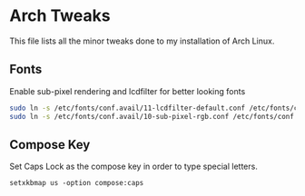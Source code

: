 Arch Tweaks
===========
This file lists all the minor tweaks done to my installation of Arch Linux.

Fonts
-----
Enable sub-pixel rendering and lcdfilter for better looking fonts
```bash
sudo ln -s /etc/fonts/conf.avail/11-lcdfilter-default.conf /etc/fonts/conf.d
sudo ln -s /etc/fonts/conf.avail/10-sub-pixel-rgb.conf /etc/fonts/conf.d
```

Compose Key
-----------
Set Caps Lock as the compose key in order to type special letters.
```
setxkbmap us -option compose:caps
```

